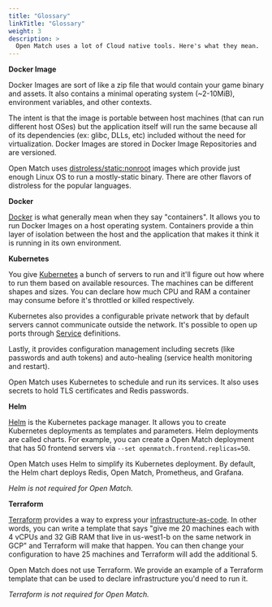 ```yaml
---
title: "Glossary"
linkTitle: "Glossary"
weight: 3
description: >
  Open Match uses a lot of Cloud native tools. Here's what they mean.
---
```


**Docker Image**

Docker Images are sort of like a zip file that would contain your game binary and assets.
It also contains a minimal operating system (~2-10MiB), environment variables, and other contexts.

The intent is that the image is portable between host machines (that can run different host OSes)
but the application itself will run the same because all of its dependencies (ex: glibc, DLLs, etc)
included without the need for virtualization. Docker Images are stored in Docker Image
Repositories and are versioned.

Open Match uses [distroless/static:nonroot](https://github.com/GoogleContainerTools/distroless)
images which provide just enough Linux OS to run a mostly-static binary. There are other flavors
of distroless for the popular languages.

**Docker**

[Docker](https://docs.docker.com/engine/docker-overview/) is what generally mean when they say
"containers". It allows you to run Docker Images on a host operating system. Containers provide
a thin layer of isolation between the host and the application that makes it think it is running
in its own environment.

**Kubernetes**

You give [Kubernetes](https://kubernetes.io/docs/concepts/overview/what-is-kubernetes/)
a bunch of servers to run and it'll figure out how where to run them based on available
resources. The machines can be different shapes and sizes. You can declare how much CPU
and RAM a container may consume before it's throttled or killed respectively.

Kubernetes also provides a configurable private network that by default servers cannot
communicate outside the network. It's possible to open up ports through
[Service](https://kubernetes.io/docs/concepts/services-networking/service/) definitions.

Lastly, it provides configuration management including secrets
(like passwords and auth tokens) and auto-healing (service health monitoring and restart).

Open Match uses Kubernetes to schedule and run its services. It also uses secrets to
hold TLS certificates and Redis passwords.

**Helm**

[Helm](https://helm.sh/) is the Kubernetes package manager. It allows you to create
Kubernetes deployments as templates and parameters. Helm deployments are called charts.
For example, you can create a Open Match deployment that has 50 frontend servers via
`--set openmatch.frontend.replicas=50`.

Open Match uses Helm to simplify its Kubernetes deployment. By default, the Helm chart
deploys Redis, Open Match, Prometheus, and Grafana.

_Helm is not required for Open Match._

**Terraform**

[Terraform](https://www.terraform.io/intro/index.html#what-is-terraform-) provides
a way to express your
[infrastructure-as-code](https://en.wikipedia.org/wiki/Infrastructure_as_code).
In other words, you can write a template that says "give me 20 machines each with
4 vCPUs and 32 GiB RAM that live in us-west1-b on the same network in GCP" and
Terraform will make that happen. You can then change your configuration to have 25
machines and Terraform will add the additional 5.

Open Match does not use Terraform. We provide an example of a Terraform template that
can be used to declare infrastructure you'd need to run it.

_Terraform is not required for Open Match._
